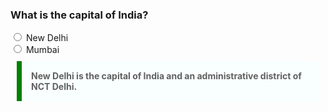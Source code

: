 <!DOCTYPE html>
<html lang="en">
<head>
    <meta charset="UTF-8">
    <meta http-equiv="X-UA-Compatible" content="IE=edge">
    <meta name="viewport" content="width=device-width, initial-scale=1.0">
    <title>Trivia</title>
</head>
<body>
    <h3>What is the capital of India?</h3>
    <div>
        <input type="Radio" name="capital" value="New Delhi">
        New Delhi
    </div>
    <div>
        <input type="Radio" name="capital" value="Mumbai">
        Mumbai
    </div>
    <blockquote cite="https://en.wikipedia.org/wiki/New_Delhi" style=" max-width: 600px; margin: 10px; padding: 15px; border-left: 8px solid green;background-color: #f8fffe; font-weight: bold;">
        New Delhi is the capital of India and an administrative district of NCT Delhi.
 </blockquote>
</body>
</html>
